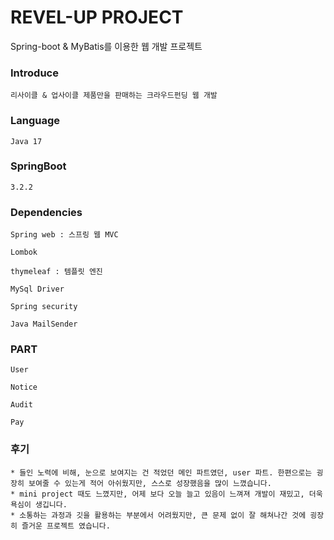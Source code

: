 # REVEL-UP PROJECT

Spring-boot & MyBatis를 이용한 웹 개발 프로젝트

### Introduce
```
리사이클 & 업사이클 제품만을 판매하는 크라우드펀딩 웹 개발
```
### Language
```
Java 17
```


### SpringBoot
```
3.2.2
```


### Dependencies
```
Spring web : 스프링 웹 MVC

Lombok

thymeleaf : 템플릿 엔진

MySql Driver

Spring security

Java MailSender
```

### PART
```
User

Notice

Audit

Pay
```

### 후기
```
* 들인 노력에 비해, 눈으로 보여지는 건 적었던 메인 파트였던, user 파트. 한편으로는 굉장히 보여줄 수 있는게 적어 아쉬웠지만, 스스로 성장했음을 많이 느꼈습니다.
* mini project 때도 느꼈지만, 어제 보다 오늘 늘고 있음이 느껴져 개발이 재밌고, 더욱 욕심이 생깁니다.
* 소통하는 과정과 깃을 활용하는 부분에서 어려웠지만, 큰 문제 없이 잘 해쳐나간 것에 굉장히 즐거운 프로젝트 였습니다.
```

